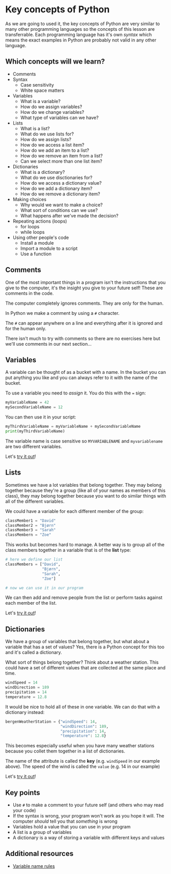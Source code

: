 # Key concepts of Python

As we are going to used it, the key concepts of Python are very similar to many other programming languages so the concepts of this lesson are transferrable. Each programming language has it's own _syntax_ which means the exact examples in Python are probably not valid in any other language.

## Which concepts will we learn?

- Comments
- Syntax
  - Case sensitivity
  - White space matters
- Variables
  - What is a variable?
  - How do we assign variables?
  - How do we change variables?
  - What type of variables can we have?
- Lists
  - What is a list?
  - What do we use lists for?
  - How do we assign lists?
  - How do we access a list item?
  - How do we add an item to a list?
  - How do we remove an item from a list?
  - Can we select more than one list item?
- Dictionaries
  - What is a dictionary?
  - What do we use disctionaries for?
  - How do we access a dictionary value?
  - How do we add a dictionary item?
  - How do we remove a dictionary item?
- Making choices
  - Why would we want to make a choice?
  - What sort of conditions can we use?
  - What happens after we've made the decision?
- Repeating actions (loops)
  - for loops
  - while loops
- Using other people's code
  - Install a module
  - Import a module to a script
  - Use a function

## Comments

One of the most important things in a program isn't the instructions that you give to the computer, it's the insight you give to your future self! These are comments in the code.

The computer completely ignores comments. They are only for the human.

In Python we make a comment by using a `#` character.

The `#` can appear anywhere on a line and everything after it is ignored and for the human only.

There isn't much to try with comments so there are no exercises here but we'll use comments in our next section...

<!--
I don't think we need a section on this.
## Syntax

Syntax in a programming language is the set of rules to make sure your program is understandable to the computer. This includes:
- How you indent your code
- The punctuation that you use
- The letters and symbols that you use
- Some of the words that you (don't) use

Let's [try it out]()
-->

## Variables

A variable can be thought of as a bucket with a name. In the bucket you can put anything you like and you can always refer to it with the name of the bucket.

To use a variable you need to _assign_ it. You do this with the `=` sign:

```python
myVariableName = 42
mySecondVariableName = 12
```

You can then use it in your script:
```python
myThirdVariableName = myVariableName + mySecondVariableName
print(myThirdVariableName)
```

The variable name is case sensitive so `MYVARIABLENAME` and `myvariablename` are two different variables.

Let's [try it out](http://colab.research.google.com/github/dfbr/pythonLessons/blob/main/Notebooks/variables.ipynb)!

## Lists

Sometimes we have a lot variables that belong together. They may belong together because they're a group (like all of your names as members of this class), they may belong together because you want to do similar things with all of the different variables.

We could have a variable for each different member of the group:

```python
classMember1 = "David"
classMember2 = "Bjørn"
classMember3 = "Sarah"
classMembern = "Zoe"
```

This works but becomes hard to manage. A better way is to group all of the class members together in a variable that is of the **list** type:

```python
# here we define our list
classMembers = ["David",
                "Bjørn",
                "Sarah",
                "Zoe"]

# now we can use it in our program
```

We can then add and remove people from the list or perform tasks against each member of the list.

Let's [try it out](http://colab.research.google.com/github/dfbr/pythonLessons/blob/main/Notebooks/lists.ipynb)!

## Dictionaries

We have a group of variables that belong together, but what about a variable that has a set of values? Yes, there is a Python concept for this too and it's called a dictionary.

What sort of things belong together? Think about a weather station. This could have a set of different values that are collected at the same place and time.

```python
windSpeed = 14
windDirection = 189
precipitation = 14
temperature = 12.8
```

It would be nice to hold all of these in one variable. We can do that with a dictionary instead:

```python
bergenWeatherStation = {"windSpeed": 14,
                        "windDirection": 189,
                        "precipitation": 14,
                        "temperature": 12.8}
```

This becomes especially useful when you have many weather stations because you collet them together in a list of dictionaries.

The name of the attribute is called the **key** (e.g. `windSpeed` in our example above). The speed of the wind is called the `value` (e.g. 14 in our example)

Let's [try it out](http://colab.research.google.com/github/dfbr/pythonLessons/blob/main/Notebooks/dictionaries.ipynb)!

## Key points

- Use `#` to make a comment to your future self (and others who may read your code)
- If the syntax is wrong, your program won't work as you hope it will. The computer _should_ tell you that _something_ is wrong
- Variables hold a value that you can use in your program
- A list is a group of variables
- A dictionary is a way of storing a variable with different keys and values

## Additional resources

- [Variable name rules](https://www.w3schools.com/python/gloss_python_variable_names.asp)